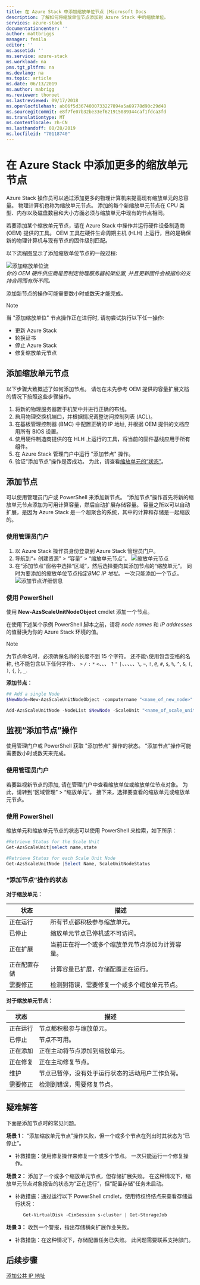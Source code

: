 ```yaml
---
title: 在 Azure Stack 中添加缩放单位节点 |Microsoft Docs
description: 了解如何将缩放单位节点添加到 Azure Stack 中的缩放单位。
services: azure-stack
documentationcenter: ''
author: mattbriggs
manager: femila
editor: ''
ms.assetid: ''
ms.service: azure-stack
ms.workload: na
pms.tgt_pltfrm: na
ms.devlang: na
ms.topic: article
ms.date: 06/13/2019
ms.author: mabrigg
ms.reviewer: thoroet
ms.lastreviewed: 09/17/2018
ms.openlocfilehash: ab06f5d3674000733227894a5a69778d90c29d48
ms.sourcegitcommit: e8f7fe07b32be33ef621915089344caf1fdca3fd
ms.translationtype: MT
ms.contentlocale: zh-CN
ms.lasthandoff: 08/28/2019
ms.locfileid: "70118740"
---
```

# <a name="add-additional-scale-unit-nodes-in-azure-stack"></a>在 Azure Stack 中添加更多的缩放单元节点

Azure Stack 操作员可以通过添加更多的物理计算机来提高现有缩放单元的总容量。 物理计算机也称为缩放单元节点。 添加的每个新缩放单元节点在 CPU 类型、内存以及磁盘数目和大小方面必须与缩放单元中现有的节点相同。

若要添加某个缩放单元节点，请在 Azure Stack 中操作并运行硬件设备制造商 (OEM) 提供的工具。 OEM 工具在硬件生命周期主机 (HLH) 上运行，目的是确保新的物理计算机与现有节点的固件级别匹配。

以下流程图显示了添加缩放单位节点的一般过程:

![添加缩放单位流](media/azure-stack-add-scale-node/add-node-flow.png)
<br> *你的 OEM 硬件供应商是否制定物理服务器机架位置, 并且更新固件会根据你的支持合同而有所不同。*

添加新节点的操作可能需要数小时或数天才能完成。

> [!Note]  
> 当 "添加缩放单位" 节点操作正在进行时, 请勿尝试执行以下任一操作:
>
>  - 更新 Azure Stack
>  - 轮换证书
>  - 停止 Azure Stack
>  - 修复缩放单元节点


## <a name="add-scale-unit-nodes"></a>添加缩放单元节点

以下步骤大致概述了如何添加节点。 请勿在未先参考 OEM 提供的容量扩展文档的情况下按照这些步骤操作。

1. 将新的物理服务器置于机架中并进行正确的布线。 
2. 启用物理交换机端口，并根据情况调整访问控制列表 (ACL)。
3. 在基板管理控制器 (BMC) 中配置正确的 IP 地址, 并根据 OEM 提供的文档应用所有 BIOS 设置。
4. 使用硬件制造商提供的在 HLH 上运行的工具，将当前的固件基线应用于所有组件。
5. 在 Azure Stack 管理门户中运行 "添加节点" 操作。
6. 验证“添加节点”操作是否成功。 为此，请查看[缩放单元的“状态”](#monitor-add-node-operations)。 

## <a name="add-the-node"></a>添加节点

可以使用管理员门户或 PowerShell 来添加新节点。 “添加节点”操作首先将新的缩放单元节点添加为可用计算容量，然后自动扩展存储容量。 容量之所以可以自动扩展，是因为 Azure Stack 是一个超聚合的系统，其中的计算和存储是一起缩放的。

### <a name="use-the-admin-portal"></a>使用管理员门户

1. 以 Azure Stack 操作员身份登录到 Azure Stack 管理员门户。
2. 导航到“+ 创建资源” > “容量” > “缩放单元节点”。
   ![缩放单元节点](media/azure-stack-add-scale-node/select-node1.png)
3. 在“添加节点”窗格中选择“区域”，然后选择要向其添加节点的“缩放单元”。 同时为要添加的缩放单位节点指定*BMC IP 地址*。 一次只能添加一个节点。
   ![添加节点详细信息](media/azure-stack-add-scale-node/select-node2.png)
 

### <a name="use-powershell"></a>使用 PowerShell

使用 **New-AzsScaleUnitNodeObject** cmdlet 添加一个节点。  

在使用下述某个示例 PowerShell 脚本之前，请将 *node names* 和 *IP addresses* 的值替换为你的 Azure Stack 环境的值。

  > [!Note]  
  > 为节点命名时，必须确保名称的长度不到 15 个字符。 还不能`\`使用包含空格的名称, 也不能包含以下任何字符:、 `>` `/` `:` `*` `<`、、、 `?` `"` `|`、、、、、`\`, `~`, `!`, `@`, `#`, `$`, `%`, `^`, `&`, `(`, `)`, `{`, `}`, `_`.

**添加节点：**
  ```powershell
  ## Add a single Node 
  $NewNode=New-AzsScaleUnitNodeObject -computername "<name_of_new_node>" -BMCIPv4Address "<BMCIP_address_of_new_node>" 
 
  Add-AzsScaleUnitNode -NodeList $NewNode -ScaleUnit "<name_of_scale_unit_cluster>" 
  ```  

## <a name="monitor-add-node-operations"></a>监视“添加节点”操作 
使用管理门户或 PowerShell 获取 "添加节点" 操作的状态。 “添加节点”操作可能需要数小时或数天来完成。

### <a name="use-the-admin-portal"></a>使用管理员门户 
若要监视新节点的添加, 请在管理门户中查看缩放单位或缩放单位节点对象。 为此，请转到“区域管理” > “缩放单元”。 接下来，选择要查看的缩放单元或缩放单元节点。 

### <a name="use-powershell"></a>使用 PowerShell
缩放单元和缩放单元节点的状态可以使用 PowerShell 来检索，如下所示：
  ```powershell
  #Retrieve Status for the Scale Unit
  Get-AzsScaleUnit|select name,state
 
  #Retrieve Status for each Scale Unit Node
  Get-AzsScaleUnitNode |Select Name, ScaleUnitNodeStatus
```

### <a name="status-for-the-add-node-operation"></a>“添加节点”操作的状态 
**对于缩放单元：**

|状态               |描述  |
|---------------------|---------|
|正在运行              |所有节点都积极参与缩放单元。|
|已停止              |缩放单元节点已停机或不可访问。|
|正在扩展            |当前正在将一个或多个缩放单元节点添加为计算容量。|
|正在配置存储  |计算容量已扩展，存储配置正在运行。|
|需要修正 |检测到错误，需要修复一个或多个缩放单元节点。|


**对于缩放单元节点：**

|状态                |描述  |
|----------------------|---------|
|正在运行               |节点都积极参与缩放单元。|
|已停止               |节点不可用。|
|正在添加                |正在主动将节点添加到缩放单元。|
|正在修复             |正在主动修复节点。|
|维护           |节点已暂停，没有处于运行状态的活动用户工作负荷。 |
|需要修正  |检测到错误，需要修复节点。|


## <a name="troubleshooting"></a>疑难解答
下面是添加节点时的常见问题。 

**场景 1：** “添加缩放单元节点”操作失败，但一个或多个节点在列出时其状态为“已停止”。  
- 补救措施：使用修复操作来修复一个或多个节点。 一次只能运行一个修复操作。

**场景 2：** 添加了一个或多个缩放单元节点，但存储扩展失败。 在这种情况下，缩放单元节点对象报告的状态为“正在运行”，但“配置存储”任务未启动。  
- 补救措施：通过运行以下 PowerShell cmdlet，使用特权终结点来查看存储运行状况：
  ```powershell
     Get-VirtualDisk -CimSession s-cluster | Get-StorageJob
  ```
 
**场景 3：** 收到一个警报，指出存储横向扩展作业失败。  
- 补救措施：在这种情况下，存储配置任务已失败。 此问题需要联系支持部门。


## <a name="next-steps"></a>后续步骤 
[添加公共 IP 地址](azure-stack-add-ips.md) 
